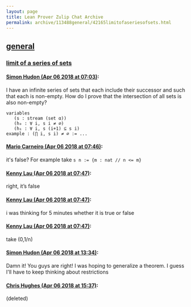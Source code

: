 ```yaml
---
layout: page
title: Lean Prover Zulip Chat Archive 
permalink: archive/113488general/42165limitofaseriesofsets.html
---
```


## [general](index.html)
### [limit of a series of sets](42165limitofaseriesofsets.html)

#### [Simon Hudon (Apr 06 2018 at 07:03)](https://leanprover.zulipchat.com/#narrow/stream/113488-general/topic/limit%20of%20a%20series%20of%20sets/near/124704503):
I have an infinite series of sets that each include their successor and such that each is non-empty. How do I prove that the intersection of all sets is also non-empty?

```lean
variables
   (s : stream (set α))
   (h₀ : ∀ i, s i ≠ ∅)
   (h₁ : ∀ i, s (i+1) ⊆ s i)
example : (⋂ i, s i) ≠ ∅ := ...
```

#### [Mario Carneiro (Apr 06 2018 at 07:46)](https://leanprover.zulipchat.com/#narrow/stream/113488-general/topic/limit%20of%20a%20series%20of%20sets/near/124705712):
it's false? For example take `s n := {m : nat // n <= m}`

#### [Kenny Lau (Apr 06 2018 at 07:47)](https://leanprover.zulipchat.com/#narrow/stream/113488-general/topic/limit%20of%20a%20series%20of%20sets/near/124705718):
right, it’s false

#### [Kenny Lau (Apr 06 2018 at 07:47)](https://leanprover.zulipchat.com/#narrow/stream/113488-general/topic/limit%20of%20a%20series%20of%20sets/near/124705719):
i was thinking for 5 minutes whether it is true or false

#### [Kenny Lau (Apr 06 2018 at 07:47)](https://leanprover.zulipchat.com/#narrow/stream/113488-general/topic/limit%20of%20a%20series%20of%20sets/near/124705721):
take (0,1/n)

#### [Simon Hudon (Apr 06 2018 at 13:34)](https://leanprover.zulipchat.com/#narrow/stream/113488-general/topic/limit%20of%20a%20series%20of%20sets/near/124716057):
Damn it! You guys are right! I was hoping to generalize a theorem. I guess I'll have to keep thinking about restrictions

#### [Chris Hughes (Apr 06 2018 at 15:37)](https://leanprover.zulipchat.com/#narrow/stream/113488-general/topic/limit%20of%20a%20series%20of%20sets/near/124719698):
(deleted)

